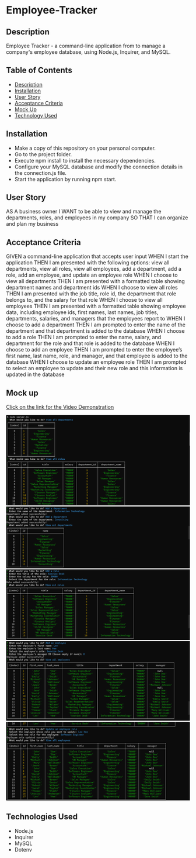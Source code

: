 # Employee-Tracker

## Description

Employee Tracker - a command-line application from to manage a company's employee database, using Node.js, Inquirer, and MySQL.

## Table of Contents

- [Description](#description)
- [Installation](#installation)
- [User Story](#user-story)
- [Acceptance Criteria](#acceptance-criteria)
- [Mock Up](#mock-up)
- [Technology Used](#technology-used)

## Installation

- Make a copy of this repository on your personal computer.
- Go to the project folder.
- Execute npm install to install the necessary dependencies.
- Configure your MySQL database and modify the connection details in the connection.js file.
- Start the application by running npm start.

## User Story

AS A business owner
I WANT to be able to view and manage the departments, roles, and employees in my company
SO THAT I can organize and plan my business

## Acceptance Criteria

GIVEN a command-line application that accepts user input
WHEN I start the application
THEN I am presented with the following options: view all departments, view all roles, view all employees, add a department, add a role, add an employee, and update an employee role
WHEN I choose to view all departments
THEN I am presented with a formatted table showing department names and department ids
WHEN I choose to view all roles
THEN I am presented with the job title, role id, the department that role belongs to, and the salary for that role
WHEN I choose to view all employees
THEN I am presented with a formatted table showing employee data, including employee ids, first names, last names, job titles, departments, salaries, and managers that the employees report to
WHEN I choose to add a department
THEN I am prompted to enter the name of the department and that department is added to the database
WHEN I choose to add a role
THEN I am prompted to enter the name, salary, and department for the role and that role is added to the database
WHEN I choose to add an employee
THEN I am prompted to enter the employee’s first name, last name, role, and manager, and that employee is added to the database
WHEN I choose to update an employee role
THEN I am prompted to select an employee to update and their new role and this information is updated in the database

## Mock up
[Click on the link for the Video Demonstration](https://www.youtube.com/watch?v=tllkBYpYJ80&ab_channel=richnguyen)

![alt text](./assets/images/test1.png)
![alt text](./assets/images/test2.png)
![alt text](./assets/images/test3.png)
![alt text](./assets/images/test4.png)
![alt text](./assets/images/test5.png)

## Technologies Used

- Node.js
- Inquirer
- MySQL
- Dotenv